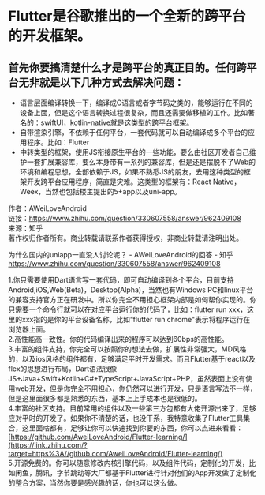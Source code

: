 #  Flutter是谷歌推出的一个全新的跨平台的开发框架。


## 首先你要搞清楚什么才是跨平台的真正目的。任何跨平台无非就是以下几种方式去解决问题：

-   语言层面编译转换一下，编译成C语言或者字节码之类的，能够运行在不同的设备上面，但是这个语言转换过程很复杂，而且还需要做移植的工作。比如著名的：swiftUI，kotlin-native就是这类型的跨平台框架。
-   自带渲染引擎，不依赖于任何平台，一套代码就可以自动编译成多个平台的应用程序。比如：Flutter
-   中转类型的框架，使用JS衔接原生平台的一些功能，要么由社区开发者自己维护一套扩展兼容库，要么本身带有一系列的兼容库，但是还是摆脱不了Web的环境和编程思想，全部依赖于JS，如果不熟悉JS的朋友，去用这种类型的框架开发跨平台应用程序，简直是灾难。这类型的框架有：React Native，Weex，当然也包括楼主提出的5+app以及uni-app。

  
  
作者：AWeiLoveAndroid  
链接：https://www.zhihu.com/question/330607558/answer/962409108  
来源：知乎  
著作权归作者所有。商业转载请联系作者获得授权，非商业转载请注明出处。











为什么国内的uniapp一直没人讨论呢？ - AWeiLoveAndroid的回答 - 知乎 https://www.zhihu.com/question/330607558/answer/962409108






1.你只需要使用Dart语言写一套代码，即可自动编译到各个平台，目前支持Android,iOS,Web(Beta)，Desktop(Alpha)，当然也有Windows PC和linux平台的兼容支持官方正在研发中。所以你完全不用担心框架内部是如何帮你实现的。你只需要一个命令行就可以在对应平台运行你的代码了，比如：flutter run xxx，这里的xxx指的是你的平台设备名称，比如“flutter run chrome"表示将程序运行在浏览器上面。  
2.高性能高一致性。你的代码编译出来的程序可以达到60bps的高性能。  
3.丰富的组件支持，你完全可以按照你的想法去做，扩展性非常强大，MD风格的，以及ios风格的组件都有，足够满足平时开发需求。而且Flutter基于react以及flex的思想进行布局，Dart语法很像JS+Java+Swift+Kotlin+C#+TypeScript+JavaScript+PHP，虽然表面上没有使用web开发，但是你完全不用担心，你仍然可以进行开发，只是语言写法不一样，但是这里面很多都是熟悉的东西，基本上上手成本也是很低的。  
4.丰富的社区支持。目前常用的组件以及一些第三方包都有大佬开源出来了，足够应对平时的开发了。如果你不清楚的话，也没干系，我特意收集了Flutter工具集合，这里面啥都有，足够让你可以快速找到你要的东西，你可以点进来看看：[https://github.com/AweiLoveAndroid/Flutter-learning/](https://link.zhihu.com/?target=https%3A//github.com/AweiLoveAndroid/Flutter-learning/)  
5.开源免费的。你可以随意修改内核引擎代码，以及组件代码，定制化的开发，比如闲鱼，腾讯，字节跳动等大厂都基于Flutter进行针对他们的App开发做了定制化的整合方案，当然你要是感兴趣的话，你也可以这么做。
